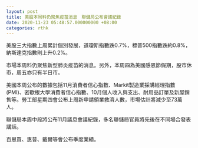 ```yaml
---
layout: post
title: 美股本周料仍聚焦疫苗消息　聯儲局公布會議紀錄
date: 2020-11-23 05:48:57.000000000 +08:00
categories: rthk
---
```


美股三大指數上周累計個別發展，道瓊斯指數跌0.7%，標普500指數跌約0.8%，納斯達克指數則上升0.2%。

市場本周料仍聚焦新型肺炎疫苗的消息。另外，本周四為美國感恩節假期，股市休市，周五亦只有半日市。

美國本周公布的數據包括11月消費者信心指數、Markit製造業採購經理指數(PMI)、密歇根大學消費者信心指數、10月個人收入與支出、耐用品訂單及新屋銷售等。勞工部星期四會公布上周新申請領業救濟人數，市場估計將減少至73萬人。

聯儲局本周中段將公布11月議息會議紀錄，多名聯儲局官員將先後在不同場合發表講話。

百思買、惠普、戴爾等會公布季度業績。
